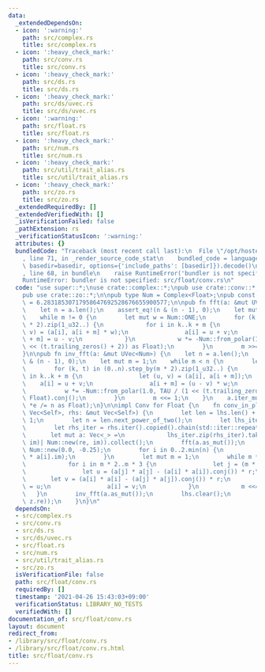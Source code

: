 ```yaml
---
data:
  _extendedDependsOn:
  - icon: ':warning:'
    path: src/complex.rs
    title: src/complex.rs
  - icon: ':heavy_check_mark:'
    path: src/conv.rs
    title: src/conv.rs
  - icon: ':heavy_check_mark:'
    path: src/ds.rs
    title: src/ds.rs
  - icon: ':heavy_check_mark:'
    path: src/ds/uvec.rs
    title: src/ds/uvec.rs
  - icon: ':warning:'
    path: src/float.rs
    title: src/float.rs
  - icon: ':heavy_check_mark:'
    path: src/num.rs
    title: src/num.rs
  - icon: ':heavy_check_mark:'
    path: src/util/trait_alias.rs
    title: src/util/trait_alias.rs
  - icon: ':heavy_check_mark:'
    path: src/zo.rs
    title: src/zo.rs
  _extendedRequiredBy: []
  _extendedVerifiedWith: []
  _isVerificationFailed: false
  _pathExtension: rs
  _verificationStatusIcon: ':warning:'
  attributes: {}
  bundledCode: "Traceback (most recent call last):\n  File \"/opt/hostedtoolcache/Python/3.9.5/x64/lib/python3.9/site-packages/onlinejudge_verify/documentation/build.py\"\
    , line 71, in _render_source_code_stat\n    bundled_code = language.bundle(stat.path,\
    \ basedir=basedir, options={'include_paths': [basedir]}).decode()\n  File \"/opt/hostedtoolcache/Python/3.9.5/x64/lib/python3.9/site-packages/onlinejudge_verify/languages/user_defined.py\"\
    , line 68, in bundle\n    raise RuntimeError('bundler is not specified: {}'.format(path.as_posix()))\n\
    RuntimeError: bundler is not specified: src/float/conv.rs\n"
  code: "use super::*;\nuse crate::complex::*;\npub use crate::conv::*;\nuse crate::ds::uvec::*;\n\
    pub use crate::zo::*;\n\npub type Num = Complex<Float>;\npub const TAU: Float\
    \ = 6.28318530717958647692528676655900577;\n\npub fn fft(a: &mut UVec<Num>) {\n\
    \    let n = a.len();\n    assert_eq!(n & (n - 1), 0);\n    let mut m = n >> 1;\n\
    \    while m != 0 {\n        let mut w = Num::ONE;\n        for (k, t) in (0..n).step_by(m\
    \ * 2).zip(1_u32..) {\n            for i in k..k + m {\n                let (u,\
    \ v) = (a[i], a[i + m] * w);\n                a[i] = u + v;\n                a[i\
    \ + m] = u - v;\n            }\n            w *= -Num::from_polar(1.0, TAU / (1\
    \ << (t.trailing_zeros() + 2)) as Float);\n        }\n        m >>= 1;\n    }\n\
    }\n\npub fn inv_fft(a: &mut UVec<Num>) {\n    let n = a.len();\n    assert_eq!(n\
    \ & (n - 1), 0);\n    let mut m = 1;\n    while m < n {\n        let mut w = Num::ONE;\n\
    \        for (k, t) in (0..n).step_by(m * 2).zip(1_u32..) {\n            for i\
    \ in k..k + m {\n                let (u, v) = (a[i], a[i + m]);\n            \
    \    a[i] = u + v;\n                a[i + m] = (u - v) * w;\n            }\n \
    \           w *= -Num::from_polar(1.0, TAU / (1 << (t.trailing_zeros() + 2)) as\
    \ Float).conj();\n        }\n        m <<= 1;\n    }\n    a.iter_mut().for_each(|e|\
    \ *e /= n as Float);\n}\n\nimpl Conv for Float {\n    fn conv_in_place(lhs: &mut\
    \ Vec<Self>, rhs: &mut Vec<Self>) {\n        let len = lhs.len() + rhs.len() -\
    \ 1;\n        let n = len.next_power_of_two();\n        let lhs_iter = lhs.iter().copied().chain(std::iter::repeat(0.0));\n\
    \        let rhs_iter = rhs.iter().copied().chain(std::iter::repeat(0.0));\n \
    \       let mut a: Vec<_> =\n            lhs_iter.zip(rhs_iter).take(n).map(|(re,\
    \ im)| Num::new(re, im)).collect();\n        fft(a.as_mut());\n        let r =\
    \ Num::new(0.0, -0.25);\n        for i in 0..2.min(n) {\n            a[i] = Num::from(a[i].re\
    \ * a[i].im);\n        }\n        let mut m = 1;\n        while m * 4 <= n {\n\
    \            for i in m * 2..m * 3 {\n                let j = (m * 2 - 1) ^ i;\n\
    \                let u = (a[j] * a[j] - (a[i] * a[i]).conj()) * r;\n         \
    \       let v = (a[i] * a[i] - (a[j] * a[j]).conj()) * r;\n                a[j]\
    \ = u;\n                a[i] = v;\n            }\n            m <<= 1;\n     \
    \   }\n        inv_fft(a.as_mut());\n        lhs.clear();\n        lhs.extend(a[..len].iter().map(|z|\
    \ z.re));\n    }\n}\n"
  dependsOn:
  - src/complex.rs
  - src/conv.rs
  - src/ds.rs
  - src/ds/uvec.rs
  - src/float.rs
  - src/num.rs
  - src/util/trait_alias.rs
  - src/zo.rs
  isVerificationFile: false
  path: src/float/conv.rs
  requiredBy: []
  timestamp: '2021-04-26 15:43:03+09:00'
  verificationStatus: LIBRARY_NO_TESTS
  verifiedWith: []
documentation_of: src/float/conv.rs
layout: document
redirect_from:
- /library/src/float/conv.rs
- /library/src/float/conv.rs.html
title: src/float/conv.rs
---
```


